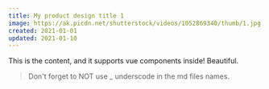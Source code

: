 ```yaml
---
title: My product design title 1
image: https://ak.picdn.net/shutterstock/videos/1052869340/thumb/1.jpg
created: 2021-01-01
updated: 2021-01-10
---
```


This is the content, and it supports vue components inside! Beautiful.

> Don't forget to NOT use _ underscode in the md files names.
